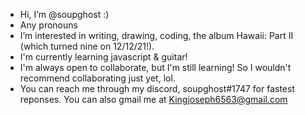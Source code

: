 - Hi, I’m @soupghost :)
- Any pronouns
- I’m interested in writing, drawing, coding, the album Hawaii: Part II (which turned nine on 12/12/21!).
- I'm currently learning javascript & guitar!
- I'm always open to collaborate, but I'm still learning! So I wouldn't recommend collaborating just yet, lol.
- You can reach me through my discord, soupghost#1747 for fastest reponses. You can also gmail me at Kingjoseph6563@gmail.com

<!---
soupghost/soupghost is a ✨ special ✨ repository because its `README.md` (this file) appears on your GitHub profile.
You can click the Preview link to take a look at your changes.
--->
